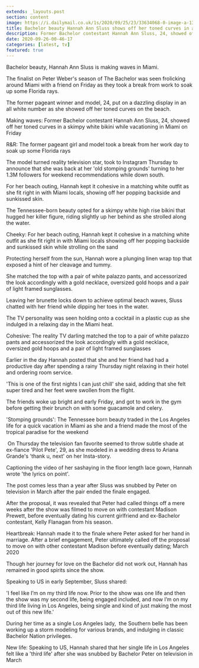 ```yaml
---
extends: _layouts.post
section: content
image: https://i.dailymail.co.uk/1s/2020/09/25/23/33634068-0-image-a-130_1601073265978.jpg 
title: Bachelor beauty Hannah Ann Sluss shows off her toned curves in a skimpy white bikini in Miami 
description: Former Bachelor contestant Hannah Ann Sluss, 24, showed off her toned curves in a skimpy white bikini while vacationing in Miami on Friday, as she frolciked with a cocktail in hand 
date: 2020-09-26-00-46-17 
categories: [latest, tv] 
featured: true 
--- 
```

Bachelor beauty, Hannah Ann Sluss is making waves in Miami.

The finalist on Peter Weber's season of The Bachelor was seen frolicking around Miami with a friend on Friday as they took a break from work to soak up some Florida rays. 

The former pageant winner and model, 24, put on a dazzling display in an all white number as she showed off her toned curves on the beach. 

Making waves: Former Bachelor contestant Hannah Ann Sluss, 24, showed off her toned curves in a skimpy white bikini while vacationing in Miami on Friday

R&R: The former pageant girl and model took a break from her work day to soak up some Florida rays

The model turned reality television star, took to Instagram Thursday to announce that she was back at her 'old stomping grounds' turning to her 1.3M followers for weekend recommendations while down south. 

For her beach outing, Hannah kept it cohesive in a matching white outfit as she fit right in with Miami locals, showing off her popping backside and sunkissed skin.  

The Tennessee-born beauty opted for a skimpy white high rise bikini that hugged her killer figure, riding slightly up her behind as she strolled along the water. 

Cheeky: For her beach outing, Hannah kept it cohesive in a matching white outfit as she fit right in with Miami locals showing off her popping backside and sunkissed skin while strolling on the sand 

Protecting herself from the sun, Hannah wore a plunging linen wrap top that exposed a hint of her cleavage and tummy. 

She matched the top with a pair of white palazzo pants, and accessorized the look accordingly with a gold necklace, oversized gold hoops and a pair of light framed sunglasses. 

Leaving her brunette locks down to achieve optimal beach waves, Sluss chatted with her friend while dipping her toes in the water. 

The TV personality was seen holding onto a cocktail in a plastic cup as she indulged in a relaxing day in the Miami heat. 

Cohesive: The reality TV darling matched the top to a pair of white palazzo pants and accessorized the look accordingly with a gold necklace, oversized gold hoops and a pair of light framed sunglasses 

Earlier in the day Hannah posted that she and her friend had had a productive day after spending a rainy Thursday night relaxing in their hotel and ordering room service. 

'This is one of the first nights I can just chill' she said, adding that she felt super tired and her feet were swollen from the flight. 

The friends woke up bright and early Friday, and got to work in the gym before getting their brunch on with some guacamole and celery.   

'Stomping grounds': The Tennessee born beauty traded in the Los Angeles life for a quick vacation in Miami as she and a friend made the most of the tropical paradise for the weekend

 On Thursday the television fan favorite seemed to throw subtle shade at ex-fiance 'Pilot Pete', 29, as she modeled in a wedding dress to Ariana Grande's 'thank u, next' on her Insta-story. 

Captioning the video of her sashaying in the floor length lace gown, Hannah wrote 'the lyrics on point'. 

The post comes less than a year after Sluss was snubbed by Peter on television in March after the pair ended the finale engaged.  

After the proposal, it was revealed that Peter had called things off a mere weeks after the show was filmed to move on with contestant Madison Prewett, before eventually dating his current girlfriend and ex-Bachelor contestant, Kelly Flanagan from his season.

Heartbreak: Hannah made it to the finale where Peter asked for her hand in marriage. After a brief engagement, Peter ultimately called off the proposal to move on with other contestant Madison before eventually dating; March 2020

Though her journey for love on the Bachelor did not work out, Hannah has remained in good spirits since the show. 

Speaking to US in early September, Sluss shared: 

'I feel like I’m on my third life now. Prior to the show was one life and then the show was my second life, being engaged included, and now I’m on my third life living in Los Angeles, being single and kind of just making the most out of this new life.'

During her time as a single Los Angeles lady,  the Southern belle has been working up a storm modeling for various brands, and indulging in classic Bachelor Nation privileges.

New life: Speaking to US, Hannah shared that her single life in Los Angeles felt like a 'third life' after she was snubbed by Bachelor Peter on television in March

